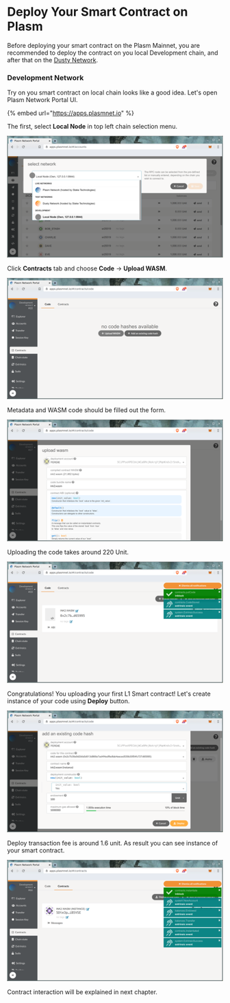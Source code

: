 # Deploy Your Smart Contract  on Plasm

Before deploying your smart contract on the Plasm Mainnet, you are recommended to deploy the contract on you local Development chain, and after that on the [Dusty Network](https://medium.com/stake-technologies/the-dusty-plasm-93df289b3a5).

### Development Network

Try on you smart contract on local chain looks like a good idea. Let's open Plasm Network Portal UI.

{% embed url="https://apps.plasmnet.io" %}

The first, select **Local Node** in top left chain selection menu.

![](../../.gitbook/assets/select_local.png)

Click **Contracts** tab and choose **Code** -&gt; **Upload WASM**.

![](../../.gitbook/assets/upload.png)

Metadata and WASM code should be filled out the form.

![](../../.gitbook/assets/filled_form.png)

Uploading the code takes around 220 Unit.

![](../../.gitbook/assets/uploaded.png)

Congratulations! You uploading your first L1 Smart contract! Let's create instance of your code using **Deploy** button.

![Don&apos;t foget to set 100 unit endowment.](../../.gitbook/assets/deploy.png)

Deploy transaction fee is around 1.6 unit. As result you can see instance of your smart contract.

![](../../.gitbook/assets/instance_000.png)

Contract interaction will be explained in next chapter.

